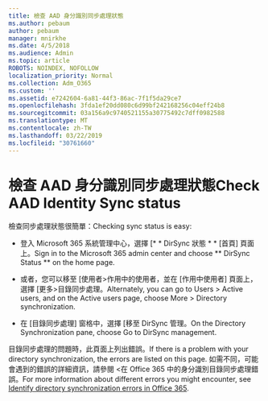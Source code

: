```yaml
---
title: 檢查 AAD 身分識別同步處理狀態
ms.author: pebaum
author: pebaum
manager: mnirkhe
ms.date: 4/5/2018
ms.audience: Admin
ms.topic: article
ROBOTS: NOINDEX, NOFOLLOW
localization_priority: Normal
ms.collection: Adm_O365
ms.custom: ''
ms.assetid: e7242604-6a81-44f3-86ac-7f1f5da29ce7
ms.openlocfilehash: 3fda1ef20dd080c6d99bf242168256c04eff24b8
ms.sourcegitcommit: 03a156a9c9740521155a30775492c7dff0982588
ms.translationtype: MT
ms.contentlocale: zh-TW
ms.lasthandoff: 03/22/2019
ms.locfileid: "30761660"
---
```

# <a name="check-aad-identity-sync-status"></a><span data-ttu-id="eec2e-102">檢查 AAD 身分識別同步處理狀態</span><span class="sxs-lookup"><span data-stu-id="eec2e-102">Check AAD Identity Sync status</span></span>

<span data-ttu-id="eec2e-103">檢查同步處理狀態很簡單：</span><span class="sxs-lookup"><span data-stu-id="eec2e-103">Checking sync status is easy:</span></span> 
  
- <span data-ttu-id="eec2e-104">登入 Microsoft 365 系統管理中心，選擇 [\* \* DirSync 狀態 \* \* [首頁] 頁面上。</span><span class="sxs-lookup"><span data-stu-id="eec2e-104">Sign in to the Microsoft 365 admin center and choose \*\* DirSync Status \*\* on the home page.</span></span> 
    
- <span data-ttu-id="eec2e-105">或者，您可以移至 [使用者\>作用中的使用者，並在 [作用中使用者] 頁面上，選擇 [更多\>目錄同步處理。</span><span class="sxs-lookup"><span data-stu-id="eec2e-105">Alternately, you can go to Users \> Active users, and on the Active users page, choose More \> Directory synchronization.</span></span>
    
- <span data-ttu-id="eec2e-106">在 [目錄同步處理] 窗格中，選擇 [移至 DirSync 管理。</span><span class="sxs-lookup"><span data-stu-id="eec2e-106">On the Directory Synchronization pane, choose Go to DirSync management.</span></span> 
    
<span data-ttu-id="eec2e-107">目錄同步處理的問題時，此頁面上列出錯誤。</span><span class="sxs-lookup"><span data-stu-id="eec2e-107">If there is a problem with your directory synchronization, the errors are listed on this page.</span></span> <span data-ttu-id="eec2e-108">如需不同，可能會遇到的錯誤的詳細資訊，請參閱 <<c0>在 Office 365 中的身分識別目錄同步處理錯誤。</span><span class="sxs-lookup"><span data-stu-id="eec2e-108">For more information about different errors you might encounter, see [Identify directory synchronization errors in Office 365](https://support.office.com/article/b4fc07a5-97ea-4ca6-9692-108acab74067).</span></span>
  

